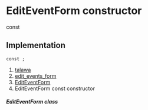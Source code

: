 
<div>

# EditEventForm constructor

</div>


const 



## Implementation

``` language-dart
const ;
```







1.  [talawa](../../index.md)
2.  [edit_events_form](../../views_after_auth_screens_events_edit_events_form/)
3.  [EditEventForm](../../views_after_auth_screens_events_edit_events_form/EditEventForm-class.md)
4.  EditEventForm const constructor

##### EditEventForm class







